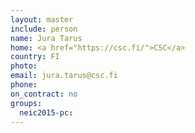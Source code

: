 ```yaml
---
layout: master
include: person
name: Jura Tarus
home: <a href="https://csc.fi/">CSC</a>
country: FI
photo:
email: jura.tarus@csc.fi
phone:
on_contract: no
groups:
  neic2015-pc:
---
```

